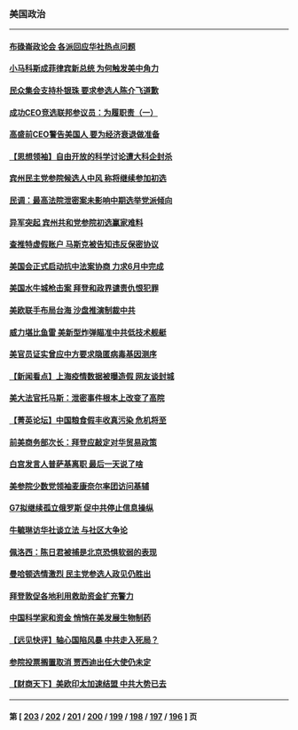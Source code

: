 ### 美国政治
---
#### [布碌崙政论会 各派回应华社热点问题](../../pages/ncid1078159/n13738138.md) 
#### [小马科斯成菲律宾新总统 为何触发美中角力](../../pages/ncid1078159/n13737955.md) 
#### [民众集会支持朴银珠 要求参选人陈介飞道歉](../../pages/ncid1078159/n13738117.md) 
#### [成功CEO竞选联邦参议员：为履职责（一）](../../pages/ncid1078159/n13738053.md) 
#### [高盛前CEO警告美国人 要为经济衰退做准备](../../pages/ncid1078159/n13738025.md) 
#### [【思想领袖】自由开放的科学讨论遭大科企封杀](../../pages/ncid1078159/n13714643.md) 
#### [宾州民主党参院候选人中风 称将继续参加初选](../../pages/ncid1078159/n13737896.md) 
#### [民调：最高法院泄密案未影响中期选举党派倾向](../../pages/ncid1078159/n13737827.md) 
#### [异军突起 宾州共和党参院初选赢家难料](../../pages/ncid1078159/n13737822.md) 
#### [查推特虚假账户 马斯克被告知违反保密协议](../../pages/ncid1078159/n13737804.md) 
#### [美国会正式启动抗中法案协商 力求6月中完成](../../pages/ncid1078159/n13737740.md) 
#### [美国水牛城枪击案 拜登和政界谴责仇恨犯罪](../../pages/ncid1078159/n13737727.md) 
#### [美欧联手布局台海 沙盘推演制裁中共](../../pages/ncid1078159/n13731643.md) 
#### [威力堪比鱼雷 美新型炸弹瞄准中共低技术舰艇](../../pages/ncid1078159/n13730798.md) 
#### [美官员证实曾应中方要求隐匿病毒基因测序](../../pages/ncid1078159/n13737139.md) 
#### [【新闻看点】上海疫情数据被曝造假 网友谈封城](../../pages/ncid1078159/n13737080.md) 
#### [美大法官托马斯：泄密事件根本上改变了高院](../../pages/ncid1078159/n13737085.md) 
#### [【菁英论坛】中国粮食假丰收真污染 危机将至](../../pages/ncid1078159/n13736862.md) 
#### [前美商务部次长：拜登应敲定对华贸易政策](../../pages/ncid1078159/n13736985.md) 
#### [白宫发言人普萨基离职 最后一天说了啥](../../pages/ncid1078159/n13736969.md) 
#### [美参院少数党领袖麦康奈尔率团访问基辅](../../pages/ncid1078159/n13736977.md) 
#### [G7拟继续孤立俄罗斯 促中共停止信息操纵](../../pages/ncid1078159/n13736875.md) 
#### [牛毓琳访华社谈立法 与社区大争论](../../pages/ncid1078159/n13736398.md) 
#### [佩洛西：陈日君被捕是北京恐惧软弱的表现](../../pages/ncid1078159/n13736431.md) 
#### [曼哈顿选情激烈 民主党参选人政见仍胜出](../../pages/ncid1078159/n13736400.md) 
#### [拜登敦促各地利用救助资金扩充警力](../../pages/ncid1078159/n13736293.md) 
#### [中国科学家和资金 悄悄在美发展生物制药](../../pages/ncid1078159/n13736311.md) 
#### [【远见快评】轴心国陷风暴 中共走入死局？](../../pages/ncid1078159/n13736227.md) 
#### [参院投票搁置取消 贾西迪出任大使仍未定](../../pages/ncid1078159/n13736251.md) 
#### [【财商天下】美欧印太加速结盟 中共大势已去](../../pages/ncid1078159/n13736239.md) 

---
#### 第 [ [203](./203.md) / [202](./202.md) / [201](./201.md) / [200](./200.md) / [199](./199.md) / [198](./198.md) / [197](./197.md) / [196](./196.md) ] 页
